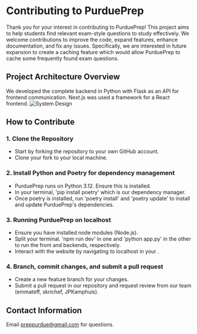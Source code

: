 # Contributing to PurduePrep

Thank you for your interest in contributing to PurduePrep! This project aims to help students find relevant exam-style questions to study effectively. We welcome contributions to improve the code, expand features, enhance documentation, and fix any issues. Specifically, we are interested in future expansion to create a caching feature which would allow PurduePrep to cache some frequently found exam questions.

## Project Architecture Overview
We developed the complete backend in Python with Flask as an API for frontend communication. Next.js was used a framework for a React frontend.
![System Design](docs/PurduePrep_system_components.png)

## How to Contribute

### 1. Clone the Repository
- Start by forking the repository to your own GitHub account.
- Clone your fork to your local machine.

### 2. Install Python and Poetry for dependency management
- PurduePrep runs on Python 3.12. Ensure this is installed.
- In your terminal, 'pip install poetry' which is our dependency manager.
- Once poetry is installed, run 'poetry install' and 'poetry update' to install and update PurduePrep's dependencies.

### 3. Running PurduePrep on localhost
- Ensure you have installed node modules (Node.js).
- Split your terminal. 'npm run dev' in one and 'python app.py' in the other to run the front and backends, respectively.
- Interact with the website by navigating to localhost in your .

### 4. Branch, commit changes, and submit a pull request
- Create a new feature branch for your changes.
- Submit a pull request in our repository and request review from our team (emmateff, skrichef, JPKamphuis).

## Contact Information

Email preppurdue@gmail.com for questions.
